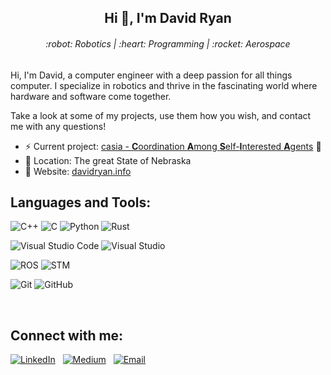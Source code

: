 <!-- https://github.com/shashank3199/shashank3199 -->


<h2 align="center">Hi 👋, I'm David Ryan</h2>
<h6 align="center">:robot: Robotics | :heart: Programming | :rocket: Aerospace</h6>

Hi, I'm David, a computer engineer with a deep passion for all things computer. I specialize in robotics and thrive in the fascinating world where hardware and software come together.

Take a look at some of my projects, use them how you wish, and contact me with any questions! 

- ⚡ Current project: [casia - **C**oordination **A**mong **S**elf-**I**nterested **A**gents](https://github.com/dj-ryan/casia) 🚧
- 📍 Location: The great State of Nebraska
- 🔗 Website: [davidryan.info](davidryan.info)

##  Languages and Tools:
  
![C++](https://img.shields.io/badge/c++-%2300599C.svg?style=for-the-badge&logo=c%2B%2B&logoColor=white)
![C](https://img.shields.io/badge/c-%2300599C.svg?style=for-the-badge&logo=c&logoColor=white)
![Python](https://img.shields.io/badge/python-3670A0?style=for-the-badge&logo=python&logoColor=ffdd54)
![Rust](https://img.shields.io/badge/rust-%23000000.svg?style=for-the-badge&logo=rust&logoColor=white)

![Visual Studio Code](https://img.shields.io/badge/Visual%20Studio%20Code-0078d7.svg?style=for-the-badge&logo=visual-studio-code&logoColor=white)
![Visual Studio](https://img.shields.io/badge/Visual%20Studio-5C2D91.svg?style=for-the-badge&logo=visual-studio&logoColor=white)

![ROS](https://img.shields.io/badge/ros-%230A0FF9.svg?style=for-the-badge&logo=ros&logoColor=white)
![STM](https://img.shields.io/badge/STM-%2303234B?style=for-the-badge&logo=stmicroelectronics&logoColor=white)

![Git](https://img.shields.io/badge/git-%23F05033.svg?style=for-the-badge&logo=git&logoColor=white)
![GitHub](https://img.shields.io/badge/github-%23121011.svg?style=for-the-badge&logo=github&logoColor=white)
  
<br>

## Connect with me:
<p align="left">
<a href="https://www.linkedin.com/in/david-ryan-engineer/" target="blank"><img src="https://img.shields.io/badge/linkedin-%230077B5.svg?style=for-the-badge&logo=linkedin&logoColor=white" alt="LinkedIn"/></a>&nbsp;&nbsp;
<a href="https://medium.com/@david-ryan" target="blank"><img src="https://img.shields.io/badge/Medium-%23000000.svg?style=for-the-badge&logo=Medium&logoColor=white" alt="Medium"/></a>&nbsp;&nbsp;
<a href="mailto:david.ryan@huskers.unl.edu" target="blank"><img src="https://img.shields.io/badge/Gmail-D14836?style=for-the-badge&logo=gmail&logoColor=white" alt="Email"/></a>&nbsp;&nbsp;
</p>

